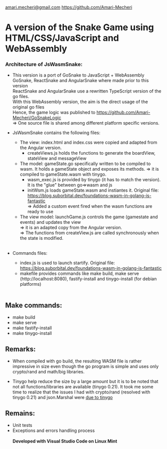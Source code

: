 amari.mecheri@gmail.com
https://github.com/Amari-Mecheri
# A version of the Snake Game using HTML/CSS/JavaScript and WebAssembly

### Architecture of JsWasmSnake:

- This version is a port of GoSnake to JavaScript + WebAssembly
<br>GoSnake, ReactSnake and AngularSnake where made prior to this version
<br>ReactSnake and AngularSnake use a rewritten TypeScript version of the go files.
<br>With this WebAssembly version, the aim is the direct usage of the original go files
<br>Hence, the game logic was published to https://github.com/Amari-Mecheri/GoSnakeLogic
<br>=> One source file is shared among different platform specific versions.

- JsWasmSnake contains the following files:

  * The view: index.html and index.css were copied and adapted from the Angular version.
  	* createViews.js holds the functions to generate the boardView, stateView and messageView
  * The model: gameState.go specifically written to be compiled to wasm. It holds a gameState object and exposes its methods.
    => it is compiled to gameState.wasm with tinygo.
  	* wasm_exec.js is provided by tinygo (it has to match the version). It is the "glue" between go=>wasm and js
  	* initWsm.js loads gameState.wasm and instiantes it. Original file: https://blog.suborbital.dev/foundations-wasm-in-golang-is-fantastic
    <br>=> Added a custom event fired when the wasm functions are ready to use
  * The view model: launchGame.js controls the game (gamestate and events) and updates the view
    <br>=> it is an adapted copy from the Angular version.
    <br>=> The functions from createView.js are called synchronously when the state is modified.
	<br><br>
- Commands files:
  * index.js is used to launch startify. Original file: https://blog.suborbital.dev/foundations-wasm-in-golang-is-fantastic
  * makefile provides commands like make build, make serve (http://localhost:8080), fastify-install and tinygo-install (for debian platforms)<br><br>

## Make commands:

- make build
- make serve
- make fastify-install
- make tinygo-install

## Remarks:

- When compiled with go build, the resulting WASM file is rather impressive in size even though the go program is simple and uses only crypto/rand and math/big libraries.

- Tinygo help reduce the size by a large amount but it is to be noted that not all functions/libraries are available (tinygo 0.21). It took me some time to realize that the issues I had with crypto/rand (resolved with tinygo 0.21) and json.Marshal were [due to tinygo](https://github.com/tinygo-org/tinygo/issues/2519)

## Remains:
- Unit tests
- Exceptions and errors handling process
<br><br>
<b> Developed with Visual Studio Code on Linux Mint

